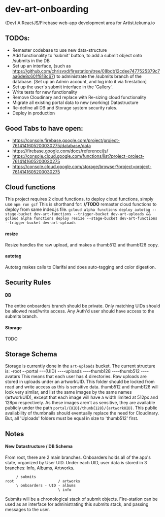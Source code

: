 # dev-art-onboarding
(Dev) A ReactJS/Firebase web-app development area for Artist.tekuma.io

## TODOs:
* Remaster codebase to use new data-structure
* Add functionality to 'submit' button, to add a submit object onto /submits in the DB
* Set up an interface, (such as https://github.com/chrisvxd/firestation/tree/08bdb12cdee7477525379c7aa6de8c601f818c67) to administrate the /submits branch of the database. [Set up an Admin account, and log into it via firestation]
* Set up the user's submit interface in the 'Gallery'.
* Write tests for new functionality
* Remove Cloudinary and replace with Re-sizing cloud functionality
* Migrate all existing portal data to new (working) Datastructure
* Re-define all DB and Storage system security rules.
* Deploy in production

## Good Tabs to have open:
- https://console.firebase.google.com/project/project-7614141605200030275/database/data
- https://firebase.google.com/docs/reference/js/
- https://console.cloud.google.com/functions/list?project=project-7614141605200030275
- https://console.cloud.google.com/storage/browser?project=project-7614141605200030275

## Cloud functions
This project requires 2 cloud functions.
to deploy cloud functions, simply use
`npm run gcf`
This is shorthand for:
**//TODO** remaster cloud functions to deploy from same index.js file.
`gcloud alpha functions deploy autotag --stage-bucket dev-art-functions --trigger-bucket dev-art-uploads && gcloud alpha functions deploy resize --stage-bucket dev-art-functions --trigger-bucket dev-art-uploads`
#### resize
Resize handles the raw upload, and makes a thumb512 and thumb128 copy.

#### autotag
Autotag makes calls to Clarifai and does auto-tagging and color digestion.

## Security Rules
#### DB
The entire onboarders branch should be private. Only matching UIDs should be allowed read/write access. Any Auth'd user should have access to the submits branch.

#### Storage
TODO


## Storage Schema
Storage is currently done in the `art-uploads` bucket. The current structure is:
-root
--portal
---{UID}
----uploads
----thumb128
----thumb512
----avatars
This means that each user has 4 directories. Raw uploads are stored in uploads under an artworkUID.
This folder should be locked from read and write access as this is sensitive data. thumb512 and thumb128 will look very similar, and list the same images by the same names (artworkUID), except that each image will have a width limited at 512px and 128px respectively. As these images aren't as sensitive, they are available publicly under the path `portal/{UID}/thumb{128}/{artworkUID}`. This public availability of thumbnails should eventually replace the need for Cloudinary. But, all 'Uploads' folders must be equal in size to 'thumb512' first.

## Notes
#### New Datastructure / DB Schema
From root, there are 2 main branches.
Onboarders holds all of the app's state, organized by User UID. Under each UID, user data is stored in 3 branches: Info, Albums, Artworks.
```
     / submits
root                    / artworks
     \ onboarders - UID - albums
                        \ info
```  
Submits will be a chronological stack of submit objects. Fire-station can be used as
an interface for administrating this submits stack, and passing messages to the user.

